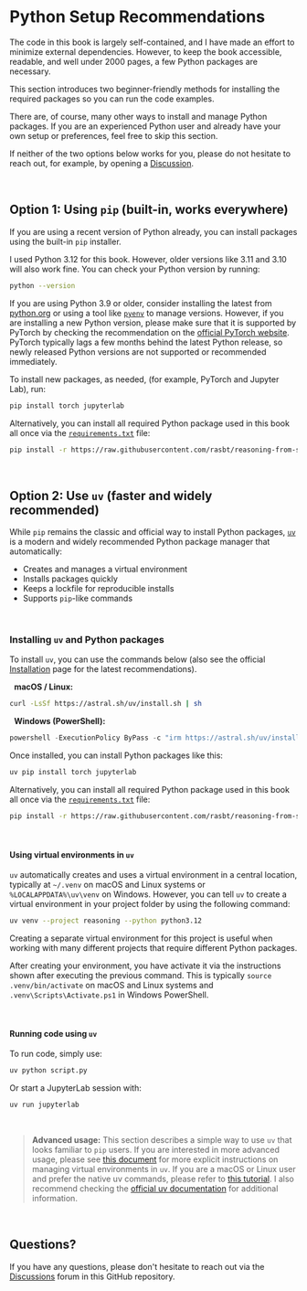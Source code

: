 # Python Setup Recommendations

The code in this book is largely self-contained, and I have made an effort to minimize external dependencies. However, to keep the book accessible, readable, and well under 2000 pages, a few Python packages are necessary.

This section introduces two beginner-friendly methods for installing the required packages so you can run the code examples. 

There are, of course, many other ways to install and manage Python packages. If you are an experienced Python user and already have your own setup or preferences, feel free to skip this section.

If neither of the two options below works for you, please do not hesitate to reach out, for example, by opening a [Discussion](https://github.com/rasbt/reasoning-from-scratch/discussions).

&nbsp;
## Option 1: Using `pip` (built-in, works everywhere)

If you are using a recent version of Python already, you can install packages using the built-in `pip` installer. 

I used Python 3.12 for this book. However, older versions like 3.11 and 3.10 will also work fine. You can check your Python version by running:

```bash
python --version
```

If you are using Python 3.9 or older, consider installing the latest from [python.org](https://www.python.org/downloads/) or using a tool like [`pyenv`](https://github.com/pyenv/pyenv) to manage versions. However, if you are installing a new Python version, please make sure that it is supported by PyTorch by checking the recommendation on the [official PyTorch website](https://pytorch.org/get-started/locally/). PyTorch typically lags a few months behind the latest Python release, so newly released Python versions are not supported or recommended immediately.

To install new packages, as needed, (for example, PyTorch and Jupyter Lab), run:

```bash
pip install torch jupyterlab
```

Alternatively, you can install all required Python package used in this book all once via the [`requirements.txt`](https://github.com/rasbt/reasoning-from-scratch/blob/main/requirements.txt) file:

```bash
pip install -r https://raw.githubusercontent.com/rasbt/reasoning-from-scratch/refs/heads/main/requirements.txt
```


&nbsp;
## Option 2: Use `uv` (faster and widely recommended)

While `pip` remains the classic and official way to install Python packages, [`uv`](https://github.com/astral-sh/uv) is a modern and widely recommended Python package manager that automatically:

- Creates and manages a virtual environment
- Installs packages quickly
- Keeps a lockfile for reproducible installs
- Supports `pip`-like commands

&nbsp;
### Installing `uv` and Python packages

To install `uv`,  you can use the commands below (also see the official [Installation](https://docs.astral.sh/uv/getting-started/installation/) page for the latest recommendations).

&nbsp;
**macOS / Linux:**

```bash
curl -LsSf https://astral.sh/uv/install.sh | sh
```

&nbsp;
**Windows (PowerShell):**

```powershell
powershell -ExecutionPolicy ByPass -c "irm https://astral.sh/uv/install.ps1 | iex"
```

Once installed, you can install Python packages like this:

```bash
uv pip install torch jupyterlab
```

Alternatively, you can install all required Python package used in this book all once via the [`requirements.txt`](https://github.com/rasbt/reasoning-from-scratch/blob/main/requirements.txt) file:

```bash
pip install -r https://raw.githubusercontent.com/rasbt/reasoning-from-scratch/refs/heads/main/requirements.txt
```


&nbsp;
#### Using virtual environments in `uv`

`uv` automatically creates and uses a virtual environment in a central location, typically at `~/.venv` on macOS and Linux systems or `%LOCALAPPDATA%\uv\venv` on Windows. However, you can tell `uv` to create a virtual environment in your project folder by using the following command:

```bash
uv venv --project reasoning --python python3.12
```

Creating a separate virtual environment for this project  is useful when working with many different projects that require different Python packages. 

After creating your environment, you have activate it via the instructions shown after executing the previous command. This is typically `source .venv/bin/activate` on macOS and Linux systems and `.venv\Scripts\Activate.ps1` in Windows PowerShell.

&nbsp;
#### Running code using `uv`

To run code, simply use:

```bash
uv python script.py
```

Or start a JupyterLab session with:

```bash
uv run jupyterlab
```

&nbsp;

> **Advanced usage:** This section describes a simple way to use `uv` that looks familiar to `pip` users. If you are interested in more advanced usage, please see [this document](https://github.com/rasbt/LLMs-from-scratch/tree/main/setup/01_optional-python-setup-preferences) for more explicit instructions on managing virtual environments in `uv`. 
> If you are a macOS or Linux user and prefer the native uv commands, please refer to [this tutorial](https://github.com/rasbt/LLMs-from-scratch/blob/main/setup/01_optional-python-setup-preferences/native-uv.md). I also recommend checking the [official uv documentation](https://docs.astral.sh/uv/) for additional information.



&nbsp;
## Questions?

If you have any questions, please don't hesitate to reach out via the [Discussions](https://github.com/rasbt/reasoning-from-scratch/discussions) forum in this GitHub repository.
